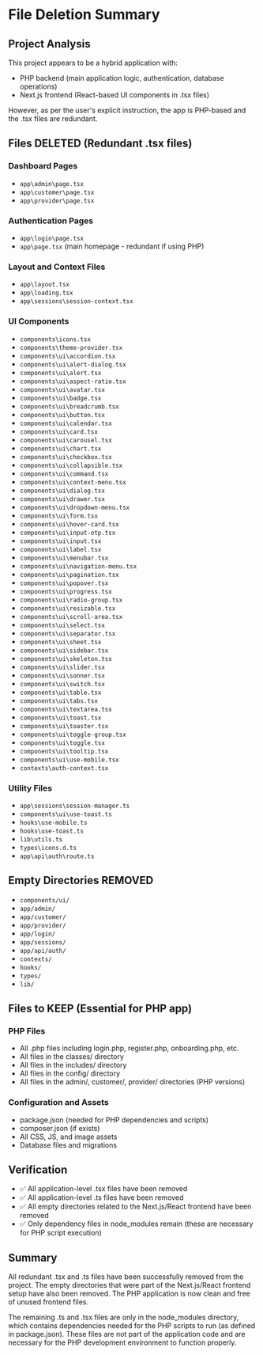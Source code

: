 # File Deletion Summary

## Project Analysis
This project appears to be a hybrid application with:
- PHP backend (main application logic, authentication, database operations)
- Next.js frontend (React-based UI components in .tsx files)

However, as per the user's explicit instruction, the app is PHP-based and the .tsx files are redundant.

## Files DELETED (Redundant .tsx files)

### Dashboard Pages
- `app\admin\page.tsx`
- `app\customer\page.tsx`
- `app\provider\page.tsx`

### Authentication Pages
- `app\login\page.tsx`
- `app\page.tsx` (main homepage - redundant if using PHP)

### Layout and Context Files
- `app\layout.tsx`
- `app\loading.tsx`
- `app\sessions\session-context.tsx`

### UI Components
- `components\icons.tsx`
- `components\theme-provider.tsx`
- `components\ui\accordion.tsx`
- `components\ui\alert-dialog.tsx`
- `components\ui\alert.tsx`
- `components\ui\aspect-ratio.tsx`
- `components\ui\avatar.tsx`
- `components\ui\badge.tsx`
- `components\ui\breadcrumb.tsx`
- `components\ui\button.tsx`
- `components\ui\calendar.tsx`
- `components\ui\card.tsx`
- `components\ui\carousel.tsx`
- `components\ui\chart.tsx`
- `components\ui\checkbox.tsx`
- `components\ui\collapsible.tsx`
- `components\ui\command.tsx`
- `components\ui\context-menu.tsx`
- `components\ui\dialog.tsx`
- `components\ui\drawer.tsx`
- `components\ui\dropdown-menu.tsx`
- `components\ui\form.tsx`
- `components\ui\hover-card.tsx`
- `components\ui\input-otp.tsx`
- `components\ui\input.tsx`
- `components\ui\label.tsx`
- `components\ui\menubar.tsx`
- `components\ui\navigation-menu.tsx`
- `components\ui\pagination.tsx`
- `components\ui\popover.tsx`
- `components\ui\progress.tsx`
- `components\ui\radio-group.tsx`
- `components\ui\resizable.tsx`
- `components\ui\scroll-area.tsx`
- `components\ui\select.tsx`
- `components\ui\separator.tsx`
- `components\ui\sheet.tsx`
- `components\ui\sidebar.tsx`
- `components\ui\skeleton.tsx`
- `components\ui\slider.tsx`
- `components\ui\sonner.tsx`
- `components\ui\switch.tsx`
- `components\ui\table.tsx`
- `components\ui\tabs.tsx`
- `components\ui\textarea.tsx`
- `components\ui\toast.tsx`
- `components\ui\toaster.tsx`
- `components\ui\toggle-group.tsx`
- `components\ui\toggle.tsx`
- `components\ui\tooltip.tsx`
- `components\ui\use-mobile.tsx`
- `contexts\auth-context.tsx`

### Utility Files
- `app\sessions\session-manager.ts`
- `components\ui\use-toast.ts`
- `hooks\use-mobile.ts`
- `hooks\use-toast.ts`
- `lib\utils.ts`
- `types\icons.d.ts`
- `app\api\auth\route.ts`

## Empty Directories REMOVED
- `components/ui/`
- `app/admin/`
- `app/customer/`
- `app/provider/`
- `app/login/`
- `app/sessions/`
- `app/api/auth/`
- `contexts/`
- `hooks/`
- `types/`
- `lib/`

## Files to KEEP (Essential for PHP app)

### PHP Files
- All .php files including login.php, register.php, onboarding.php, etc.
- All files in the classes/ directory
- All files in the includes/ directory
- All files in the config/ directory
- All files in the admin/, customer/, provider/ directories (PHP versions)

### Configuration and Assets
- package.json (needed for PHP dependencies and scripts)
- composer.json (if exists)
- All CSS, JS, and image assets
- Database files and migrations

## Verification
- ✅ All application-level .tsx files have been removed
- ✅ All application-level .ts files have been removed
- ✅ All empty directories related to the Next.js/React frontend have been removed
- ✅ Only dependency files in node_modules remain (these are necessary for PHP script execution)

## Summary
All redundant .tsx and .ts files have been successfully removed from the project. The empty directories that were part of the Next.js/React frontend setup have also been removed. The PHP application is now clean and free of unused frontend files.

The remaining .ts and .tsx files are only in the node_modules directory, which contains dependencies needed for the PHP scripts to run (as defined in package.json). These files are not part of the application code and are necessary for the PHP development environment to function properly.